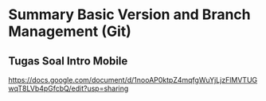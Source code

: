 # Summary Basic Version and Branch Management (Git)

## Tugas Soal Intro Mobile

<https://docs.google.com/document/d/1nooAP0ktpZ4mqfgWuYjLjzFlMVTUGwqT8LVb4pGfcbQ/edit?usp=sharing>
